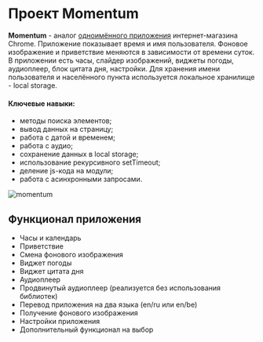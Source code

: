 # Проект Momentum

**Momentum** - аналог [одноимённого приложения](https://chrome.google.com/webstore/detail/momentum/laookkfknpbbblfpciffpaejjkokdgca?hl=ru) интернет-магазина Chrome. Приложение показывает время и имя пользователя. Фоновое изображение и приветствие меняются в зависимости от времени суток.
В приложении есть часы, слайдер изображений, виджеты погоды, аудиоплеер, блок цитата дня, настройки. Для хранения имени пользователя и населённого пункта используется локальное хранилище - local storage.

#### Ключевые навыки:
* методы поиска элементов;
* вывод данных на страницу;
* работа с датой и временем;
* работа с аудио;
* сохранение данных в local storage;
* использование рекурсивного setTimeout;
* деление js-кода на модули;
* работа с асинхронными запросами.

![momentum](https://user-images.githubusercontent.com/33572071/219622655-da8c9e6d-815f-4277-89ec-f4221342efce.png)

## Функционал приложения
* Часы и календарь
* Приветствие
* Смена фонового изображения
* Виджет погоды
* Виджет цитата дня
* Аудиоплеер
* Продвинутый аудиоплеер (реализуется без использования библиотек)
* Перевод приложения на два языка (en/ru или en/be)
* Получение фонового изображения
* Настройки приложения
* Дополнительный функционал на выбор
